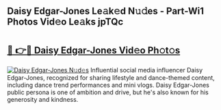 ## Daisy Edgar-Jones Le𝚊k𝚎d N𝚞𝚍es - Part-Wi1 Photos Vid𝚎o Le𝚊ks jpTQc

# <h2><a href="http://fbdho9.evod.top/?m=Daisy+Edgar-Jones">🔗 👉🔴 Daisy Edgar-Jones Vid𝚎o Ph𝚘t𝚘s</a></h2>

[![Daisy Edgar-Jones N𝚞d𝚎s](https://i.imgur.com/8V9OHl7.gif)](http://fbdho9.evod.top/?m=Daisy+Edgar-Jones)
Influential social media influencer Daisy Edgar-Jones, recognized for sharing lifestyle and dance-themed content, including dance trend performances and mini vlogs. Daisy Edgar-Jones public persona is one of ambition and drive, but he's also known for his generosity and kindness. 
